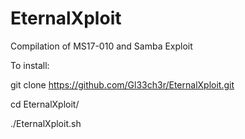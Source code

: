 # EternalXploit
Compilation of MS17-010 and Samba Exploit


To install:

git clone https://github.com/Gl33ch3r/EternalXploit.git

cd EternalXploit/

./EternalXploit.sh

